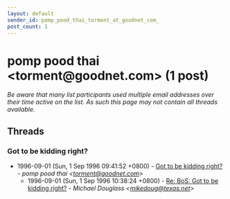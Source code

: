 ```yaml
---
layout: default
sender_id: pomp_pood_thai_torment_at_goodnet_com_
post_count: 1
---
```


# pomp pood thai <torment<span>@</span>goodnet.com> (1 post)

_Be aware that many list participants used multiple email addresses over their time active on the list. As such this page may not contain all threads available._

## Threads

### Got to be kidding right?
+ 1996-09-01 (Sun, 1 Sep 1996 09:41:52 +0800) - [Got to be kidding right?](/archive/1996/09/0c1e3ee9cee57df91253b4b52990dcacc2a53ec818fe5c6d17805aeea1774742) - _pomp pood thai \<torment@goodnet.com\>_
  + 1996-09-01 (Sun, 1 Sep 1996 10:38:24 +0800) - [Re: BoS: Got to be kidding right?](/archive/1996/09/6bc71e40a76795dc05e805d5b0e66655852c071a4ff5eb473c202fbcf9405606) - _Michael Douglass \<mikedoug@texas.net\>_

